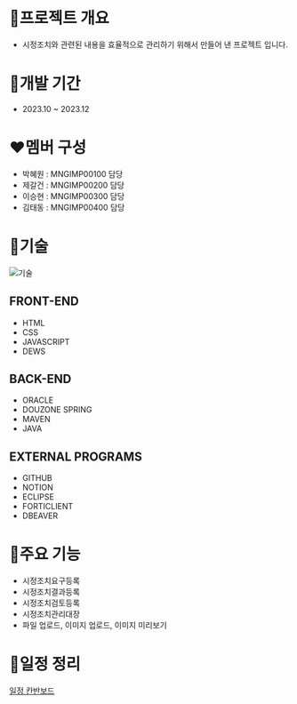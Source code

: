 # 💜프로젝트 개요 
- 시정조치와 관련된 내용을 효율적으로 관리하기 위해서 만들어 낸 프로젝트 입니다.

# 💛개발 기간
- 2023.10 ~ 2023.12

# ❤멤버 구성
- 박혜원 : MNGIMP00100 담당
- 제갈건 : MNGIMP00200 담당
- 이승현 : MNGIMP00300 담당
- 김태동 : MNGIMP00400 담당 

# 🖤기술
![기술](https://github.com/rlaxoehd4234/DOUZONE_4_FinalProject/assets/92311926/dbd99772-9369-4e6d-98a3-ad4b7373b1af)
## FRONT-END 
- HTML
- CSS
- JAVASCRIPT
- DEWS
## BACK-END
- ORACLE
- DOUZONE SPRING
- MAVEN
- JAVA
## EXTERNAL PROGRAMS
- GITHUB
- NOTION
- ECLIPSE
- FORTICLIENT
- DBEAVER

# 🧡주요 기능
- 시정조치요구등록
- 시정조치결과등록
- 시정조치검토등록
- 시정조치관리대장
- 파일 업로드, 이미지 업로드, 이미지 미리보기

# 💚일정 정리
[일정 칸반보드](https://www.notion.so/52ea4261cb0b42bfac17ae90d0e4a68d?v=0342428d77d4472aa5d6c363b3f44a45&pvs=4)

